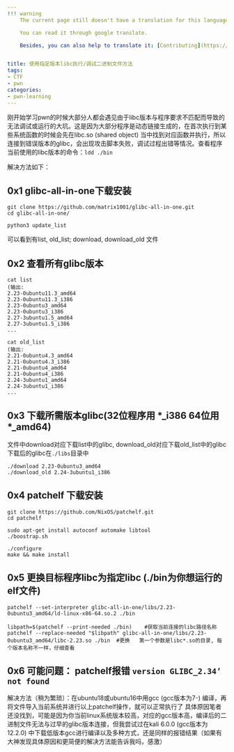 ```yaml
---
!!! warning
    The current page still doesn't have a translation for this language.

    You can read it through google translate.

    Besides, you can also help to translate it: [Contributing](https://ctf-wiki.org/en/contribute/before-contributing/). 


title: 使用指定版本libc执行/调试二进制文件方法
tags:
- CTF
- pwn
categories:
- pwn-learning
---
```

刚开始学习pwn的时候大部分人都会遇见由于libc版本与程序要求不匹配而导致的无法调试或运行的大坑。这是因为大部分程序是动态链接生成的，在首次执行到某些系统函数的时候会先在libc.so (shared object) 当中找到对应函数并执行，所以连接到错误版本的glibc，会出现攻击脚本失败，调试过程出错等情况。查看程序当前使用的libc版本的命令：`ldd ./bin`

解决方法如下：

## 0x1 glibc-all-in-one下载安装
```shell
git clone https://github.com/matrix1001/glibc-all-in-one.git
cd glibc-all-in-one/

python3 update_list
```
可以看到有list, old_list; download, download_old 文件

## 0x2 查看所有glibc版本
```shell
cat list
(输出:
2.23-0ubuntu11.3_amd64
2.23-0ubuntu11.3_i386
2.23-0ubuntu3_amd64
2.23-0ubuntu3_i386
2.27-3ubuntu1.5_amd64
2.27-3ubuntu1.5_i386
...

cat old_list
(输出:
2.21-0ubuntu4.3_amd64
2.21-0ubuntu4.3_i386
2.21-0ubuntu4_amd64
2.21-0ubuntu4_i386
2.24-3ubuntu1_amd64
2.24-3ubuntu1_i386
...
```
## 0x3 下载所需版本glibc(32位程序用 \*_i386 64位用 \*_amd64)
文件中download对应下载list中的glibc,  download_old对应下载old_list中的glibc
下载后的glibc在`./libs`目录中
```shell
./download 2.23-0ubuntu3_amd64
./download_old 2.24-3ubuntu1_i386
```

## 0x4 patchelf 下载安装
```shell
git clone https://github.com/NixOS/patchelf.git
cd patchelf

sudo apt-get install autoconf automake libtool
./boostrap.sh

./configure
make && make install
```

## 0x5 更换目标程序libc为指定libc (./bin为你想运行的elf文件)
```shell
patchelf --set-interpreter glibc-all-in-one/libs/2.23-0ubuntu3_amd64/ld-linux-x86-64.so.2 ./bin

libpath=$(patchelf --print-needed ./bin)    #获取当前连接的libc路径名称
patchelf --replace-needed "$libpath" glibc-all-in-one/libs/2.23-0ubuntu3_amd64/libc-2.23.so ./bin  #更换   第一个参数是libc*.so的目录, 每个版本名称不一样，仔细查看

```
## 0x6 可能问题： patchelf报错 `version GLIBC_2.34’ not found` 
解决方法（稍为繁琐）：在ubuntu18或ubuntu16中用gcc (gcc版本为7-) 编译，再将文件导入当前系统并进行以上patchelf操作，就可以正常执行了
具体原因笔者还没找到，可能是因为你当前linux系统版本较高，对应的gcc版本高，编译后的二进制文件无法与过早的glibc版本连接，但我尝试过在kali 6.0.0 (gcc版本为12.2.0) 中下载低版本gcc进行编译以及多种方式，还是同样的报错结果（如果有大神发现具体原因和更简便的解决方法能告诉我吗，感激）